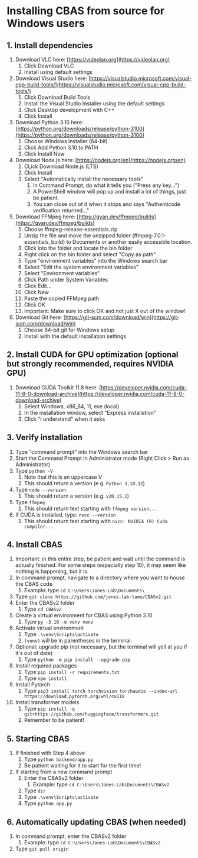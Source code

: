 # Installing CBAS from source for Windows users

## 1. Install dependencies
   1. Download VLC here: [https://videolan.org](https://videolan.org)
      1. Click Download VLC
      2. Install using default settings
   2. Download Visual Studio here: [https://visualstudio.microsoft.com/visual-cpp-build-tools/](https://visualstudio.microsoft.com/visual-cpp-build-tools/)
      1. Click Download Build Tools
      2. Install the Visual Studio Installer using the default settings
      3. Click Desktop development with C++
      4. Click Install
   3. Download Python 3.10 here: [https://python.org/downloads/release/python-3100](https://python.org/downloads/release/python-3100)
      1. Choose Windows installer (64-bit)
      2. Click Add Python 3.10 to PATH
      3. Click Install Now
   4. Download Node.js here: [https://nodejs.org/en](https://nodejs.org/en)
      1. CLick Download Node.js (LTS)
      2. Click Install
      3. Select "Automatically install the necessary tools"
         1. In Command Prompt, do what it tells you ("Press any key...")
         2. A PowerShell window will pop up and install a lot of things, just be patient.
         3. You can close out of it when it stops and says "Authenticode verification returned..."
   5. Download FFMpeg here: [https://gyan.dev/ffmpeg/builds](https://gyan.dev/ffmpeg/builds)
      1. Choose ffmpeg-release-essentials.zip
      2. Unzip the file and move the unzipped folder (ffmpeg-7.0.1-essentials_build) to Documents or another easily accessible location.
      3. Click into the folder and locate the bin folder
      4. Right click on the bin folder and select "Copy as path"
      5. Type "environment variables" into the Windows search bar
      6. Select "Edit the system environment variables"
      7. Select "Environment variables"
      8. Click Path under System Variables
      9. Click Edit...
      10. Click New
      11. Paste the copied FFMpeg path
      12. Click OK
      13. Important: Make sure to click OK and not just X out of the window!
  1.  Download Git here: [https://git-scm.com/download/win](https://git-scm.com/download/win)
         1.  Choose 64-bit git for Windows setup
         2.  Install with the default installation settings

## 2. Install CUDA for GPU optimization (optional but **strongly** recommended, requires NVIDIA GPU)
   1. Download CUDA Toolkit 11.8 here: [https://developer.nvidia.com/cuda-11-8-0-download-archive](https://developer.nvidia.com/cuda-11-8-0-download-archive)
      1. Select Windows, x86_64, 11, exe (local)
      2. In the installation window, select "Express installation"
      3. Click "I understand" when it asks

## 3. Verify installation
   1. Type "command prompt" into the Windows search bar
   2. Start the Command Prompt in Administrator mode (Right Click > Run as Administrator)
   3. Type `python -V`
      1. Note that this is an uppercase V
      2. This should return a version (e.g. `Python 3.10.12`)
   4. Type `node --version`
      1. This should return a version (e.g. `v20.15.1`)
   5. Type `ffmpeg`
      1. This should return text starting with `ffmpeg version...`
   6. If CUDA is installed, type: `nvcc --version`
      1. This should return text starting with `nvcc: NVIDIA (R) Cuda compiler...`

## 4. Install CBAS
   1. Important: in this entire step, be patient and wait until the command is actually finished. For some steps (especially step 10), it may seem like nothing is happening, but it is.
   2. In command prompt, navigate to a directory where you want to house the CBAS code
      1. Example: type `cd C:\Users\Jones-Lab\Documents\`
   3. Type `git clone https://github.com/jones-lab-tamu/CBASv2.git`
   4. Enter the CBASv2 folder
      1. Type `cd CBASv2`
   5. Create a virtual environment for CBAS using Python 3.10
      1. Type `py -3.10 -m venv venv`
   6. Activate virtual environment
      1. Type `.\venv\Scripts\activate`
      2. `(venv)` will be in parentheses in the terminal.
   7. Optional: upgrade pip (not necessary, but the terminal will yell at you if it's out of date)
      1. Type `python -m pip install --upgrade pip`
   8. Install required packages
      1. Type `pip install -r requirements.txt`
      2. Type `npm install`
   9. Install Pytorch
      1.  Type `pip3 install torch torchvision torchaudio --index-url https://download.pytorch.org/whl/cu118`
  1.  Install transformer models
      1.  Type `pip install -q git+https://github.com/huggingface/transformers.git`
      2.  Remember to be patient!

## 5. Starting CBAS
   1. If finished with Step 4 above
      1. Type `python backend/app.py`
      2. Be patient waiting for it to start for the first time!
   2. If starting from a new command prompt
      1. Enter the CBASv2 folder
         1. Example: type `cd C:\Users\Jones-Lab\Documents\CBASv2`
      2. Type `dir`
      3. Type `.\venv\Scripts\activate`
      4. Type `python app.py`
   
## 6. Automatically updating CBAS (when needed)
   1. In command prompt, enter the CBASv2 folder
      1. Example: type `cd C:\Users\Jones-Lab\Documents\CBASv2`
   2. Type `git pull origin`


